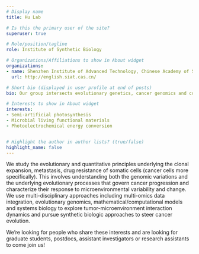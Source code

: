 ```yaml
---
# Display name
title: Hu Lab

# Is this the primary user of the site?
superuser: true

# Role/position/tagline
role: Institute of Synthetic Biology

# Organizations/Affiliations to show in About widget
organizations:
- name: Shenzhen Institute of Advanced Technology, Chinese Academy of Sciences
  url: http://english.siat.cas.cn/

# Short bio (displayed in user profile at end of posts)
bio: Our group intersects evolutionary genetics, cancer genomics and computational modeling to delineate the evolutionary dynamics of tumor growth and metastasis.

# Interests to show in About widget
interests:
- Semi-artificial photosynthesis
- Microbial living functional materials
- Photoelectrochemical energy conversion


# Highlight the author in author lists? (true/false)
highlight_name: false
---
```


We study the evolutionary and quantitative principles underlying the clonal expansion, metastasis, drug resistance of somatic cells (cancer cells more specifically). This involves understanding both the genomic variations and the underlying evolutionary processes that govern cancer progression and characterize their response to microenvironmental variability and change. We use multi-disciplinary approaches including multi-omics data integration, evolutionary genomics, mathematical/computational models and systems biology to explore tumor-microenvironment interaction dynamics and pursue synthetic biologic approaches to steer cancer evolution.

We’re looking for people who share these interests and are looking for graduate students, postdocs, assistant investigators or research assistants to come join us!
